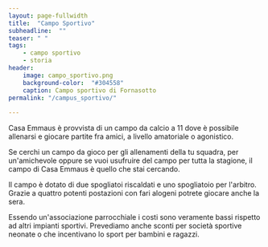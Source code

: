 ```yaml
---
layout: page-fullwidth
title:  "Campo Sportivo"
subheadline:  ""
teaser: " "
tags:
    - campo sportivo
    - storia
header:
    image: campo_sportivo.png
    background-color:  "#304558"
    caption: Campo sportivo di Fornasotto
permalink: "/campus_sportivo/"
    
---
```


Casa Emmaus è provvista di un campo da calcio a 11 dove è possibile allenarsi e giocare partite fra amici, a livello amatoriale o agonistico. 

Se cerchi un campo da gioco per gli allenamenti della tu squadra, per un'amichevole oppure se vuoi usufruire del campo per tutta la stagione, il campo di Casa Emmaus è quello che stai cercando. 

Il campo è dotato di due spogliatoi riscaldati e uno spogliatoio per l'arbitro. Grazie a quattro potenti postazioni con fari alogeni potrete giocare anche la sera. 

Essendo un'associazione parrocchiale i costi sono veramente bassi rispetto ad altri impianti sportivi. Prevediamo anche sconti per società sportive neonate o che incentivano lo sport per bambini e ragazzi.


